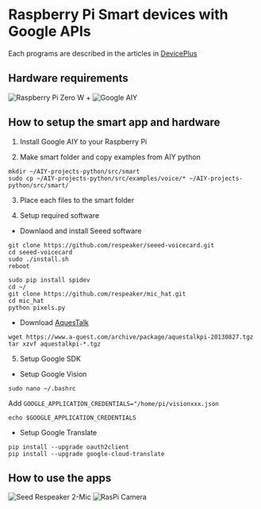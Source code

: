 # Raspberry Pi Smart devices with Google APIs

Each programs are described in the articles in [DevicePlus](http://deviceplus.jp)

## Hardware requirements

![Raspberry Pi Zero W](https://images-na.ssl-images-amazon.com/images/I/51TQvkcHJOL.jpg) + ![Google AIY](https://aiyprojects.withgoogle.com/static/images/icons/aiy-circular-logo.svg)

## How to setup the smart app and hardware

1. Install Google AIY to your Raspberry Pi

2. Make smart folder and copy examples from AIY python
```
mkdir ~/AIY-projects-python/src/smart
sudo cp ~/AIY-projects-python/src/examples/voice/* ~/AIY-projects-python/src/smart/
```

3. Place each files to the smart folder

4. Setup required software

- Downlaod and install Seeed software

```
git clone https://github.com/respeaker/seeed-voicecard.git
cd seeed-voicecard
sudo ./install.sh
reboot
```
```
sudo pip install spidev
cd ~/
git clone https://github.com/respeaker/mic_hat.git
cd mic_hat
python pixels.py
```

- Download [AquesTalk](https://www.a-quest.com/products/aquestalkpi.html)
```
wget https://www.a-quest.com/archive/package/aquestalkpi-20130827.tgz
tar xzvf aquestalkpi-*.tgz
```

5. Setup Google SDK
- Setup Google Vision
```
sudo nano ~/.bashrc
```
Add `GOOGLE_APPLICATION_CREDENTIALS="/home/pi/visionxxx.json`
```
echo $GOOGLE_APPLICATION_CREDENTIALS
```

- Setup Google Translate
```
pip install --upgrade oauth2client
pip install --upgrade google-cloud-translate
```

## How to use the apps
![Seed Respeaker 2-Mic](https://images-na.ssl-images-amazon.com/images/I/61LUX8fc0xL._SL1024_.jpg)
![RasPi Camera](https://images-na.ssl-images-amazon.com/images/I/41gHGo7BeuL.jpg) 

